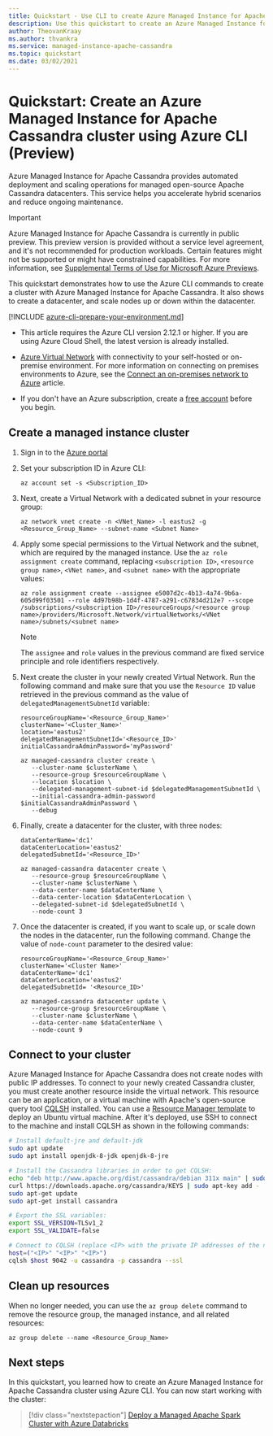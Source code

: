 ```yaml
---
title: Quickstart - Use CLI to create Azure Managed Instance for Apache Cassandra cluster
description: Use this quickstart to create an Azure Managed Instance for Apache Cassandra cluster using Azure CLI.
author: TheovanKraay
ms.author: thvankra
ms.service: managed-instance-apache-cassandra
ms.topic: quickstart
ms.date: 03/02/2021
---
```


# Quickstart: Create an Azure Managed Instance for Apache Cassandra cluster using Azure CLI (Preview)

Azure Managed Instance for Apache Cassandra provides automated deployment and scaling operations for managed open-source Apache Cassandra datacenters. This service helps you accelerate hybrid scenarios and reduce ongoing maintenance.

> [!IMPORTANT]
> Azure Managed Instance for Apache Cassandra is currently in public preview.
> This preview version is provided without a service level agreement, and it's not recommended for production workloads. Certain features might not be supported or might have constrained capabilities.
> For more information, see [Supplemental Terms of Use for Microsoft Azure Previews](https://azure.microsoft.com/support/legal/preview-supplemental-terms/).

This quickstart demonstrates how to use the Azure CLI commands to create a cluster with Azure Managed Instance for Apache Cassandra. It also shows to create a datacenter, and scale nodes up or down within the datacenter.

[!INCLUDE [azure-cli-prepare-your-environment.md](../../includes/azure-cli-prepare-your-environment.md)]

* This article requires the Azure CLI version 2.12.1 or higher. If you are using Azure Cloud Shell, the latest version is already installed.

* [Azure Virtual Network](../virtual-network/virtual-networks-overview.md) with connectivity to your self-hosted or on-premise environment. For more information on connecting on premises environments to Azure, see the [Connect an on-premises network to Azure](https://docs.microsoft.com/azure/architecture/reference-architectures/hybrid-networking/) article.

* If you don't have an Azure subscription, create a [free account](https://azure.microsoft.com/free/?WT.mc_id=A261C142F) before you begin.


## <a id="create-cluster"></a>Create a managed instance cluster

1. Sign in to the [Azure portal](https://portal.azure.com/)

1. Set your subscription ID in Azure CLI:

   ```azurecli-interactive
   az account set -s <Subscription_ID>
   ```

1. Next, create a Virtual Network with a dedicated subnet in your resource group:

   ```azurecli-interactive
   az network vnet create -n <VNet_Name> -l eastus2 -g <Resource_Group_Name> --subnet-name <Subnet Name>
   ```

1. Apply some special permissions to the Virtual Network and the subnet, which are required by the managed instance. Use the `az role assignment create` command, replacing `<subscription ID>`, `<resource group name>`, `<VNet name>`, and `<subnet name>` with the appropriate values:

   ```azurecli-interactive
   az role assignment create --assignee e5007d2c-4b13-4a74-9b6a-605d99f03501 --role 4d97b98b-1d4f-4787-a291-c67834d212e7 --scope /subscriptions/<subscription ID>/resourceGroups/<resource group name>/providers/Microsoft.Network/virtualNetworks/<VNet name>/subnets/<subnet name>
   ```

   > [!NOTE]
   > The `assignee` and `role` values in the previous command are fixed service principle and role identifiers respectively.

1. Next create the cluster in your newly created Virtual Network. Run the following command and make sure that you use the `Resource ID` value retrieved in the previous command as the value of `delegatedManagementSubnetId` variable:

   ```azurecli-interactive
   resourceGroupName='<Resource_Group_Name>'
   clusterName='<Cluster_Name>'
   location='eastus2'
   delegatedManagementSubnetId='<Resource_ID>'
   initialCassandraAdminPassword='myPassword'
    
   az managed-cassandra cluster create \
      --cluster-name $clusterName \
      --resource-group $resourceGroupName \
      --location $location \
      --delegated-management-subnet-id $delegatedManagementSubnetId \
      --initial-cassandra-admin-password $initialCassandraAdminPassword \
      --debug
   ```

1. Finally, create a datacenter for the cluster, with three nodes:

   ```azurecli-interactive
   dataCenterName='dc1'
   dataCenterLocation='eastus2'
   delegatedSubnetId='<Resource_ID>'
    
   az managed-cassandra datacenter create \
      --resource-group $resourceGroupName \
      --cluster-name $clusterName \
      --data-center-name $dataCenterName \
      --data-center-location $dataCenterLocation \
      --delegated-subnet-id $delegatedSubnetId \
      --node-count 3 
   ```

1. Once the datacenter is created, if you want to scale up, or scale down the nodes in the datacenter, run the following command. Change the value of `node-count` parameter to the desired value:

   ```azurecli-interactive
   resourceGroupName='<Resource_Group_Name>'
   clusterName='<Cluster Name>'
   dataCenterName='dc1'
   dataCenterLocation='eastus2'
   delegatedSubnetId= '<Resource_ID>'
    
   az managed-cassandra datacenter update \
      --resource-group $resourceGroupName \
      --cluster-name $clusterName \
      --data-center-name $dataCenterName \
      --node-count 9 
   ```

## Connect to your cluster

Azure Managed Instance for Apache Cassandra does not create nodes with public IP addresses. To connect to your newly created Cassandra cluster, you must create another resource inside the virtual network. This resource can be an application, or a virtual machine with Apache's open-source query tool [CQLSH](https://cassandra.apache.org/doc/latest/tools/cqlsh.html) installed. You can use a [Resource Manager template](https://azure.microsoft.com/resources/templates/101-vm-simple-linux/) to deploy an Ubuntu virtual machine. After it's deployed, use SSH to connect to the machine and install CQLSH as shown in the following commands:

```bash
# Install default-jre and default-jdk
sudo apt update
sudo apt install openjdk-8-jdk openjdk-8-jre

# Install the Cassandra libraries in order to get CQLSH:
echo "deb http://www.apache.org/dist/cassandra/debian 311x main" | sudo tee -a /etc/apt/sources.list.d/cassandra.sources.list
curl https://downloads.apache.org/cassandra/KEYS | sudo apt-key add -
sudo apt-get update
sudo apt-get install cassandra

# Export the SSL variables:
export SSL_VERSION=TLSv1_2
export SSL_VALIDATE=false

# Connect to CQLSH (replace <IP> with the private IP addresses of the nodes in your Datacenter):
host=("<IP>" "<IP>" "<IP>")
cqlsh $host 9042 -u cassandra -p cassandra --ssl
```

## Clean up resources

When no longer needed, you can use the `az group delete` command to remove the resource group, the managed instance, and all related resources:

```azurecli-interactive
az group delete --name <Resource_Group_Name>
```

## Next steps

In this quickstart, you learned how to create an Azure Managed Instance for Apache Cassandra cluster using Azure CLI. You can now start working with the cluster:

> [!div class="nextstepaction"]
> [Deploy a Managed Apache Spark Cluster with Azure Databricks](deploy-cluster-databricks.md)
